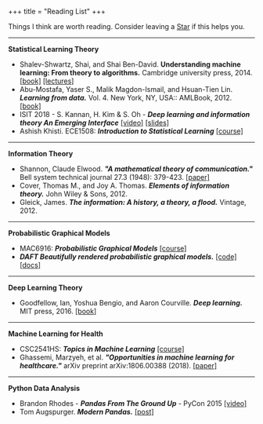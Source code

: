 +++
title = "Reading List"
+++

Things I think are worth reading. Consider leaving a <span style="text-shadow: none;"><a class="github-button" href="https://github.com/dsevero/dsevero.com" data-icon="octicon-star" data-size="small" data-show-count="true" aria-label="Star this on GitHub">Star</a><script async defer src="https://buttons.github.io/buttons.js"></script></span> if this helps you.

---
**Statistical Learning Theory**

- Shalev-Shwartz, Shai, and Shai Ben-David. **Understanding machine learning: From theory to algorithms.** Cambridge university press, 2014. [[book]](https://www.cs.huji.ac.il/~shais/UnderstandingMachineLearning/index.html) [[lectures]](https://www.youtube.com/playlist?list=PLPW2keNyw-usgvmR7FTQ3ZRjfLs5jT4BO)
- Abu-Mostafa, Yaser S., Malik Magdon-Ismail, and Hsuan-Tien Lin. ***Learning from data.*** Vol. 4. New York, NY, USA:: AMLBook, 2012. [[book]](http://www.amlbook.com)
- ISIT 2018 - S. Kannan, H. Kim & S. Oh - ***Deep learning and information theory An Emerging Interface*** [[video]](https://youtu.be/t7azfdvGCcc) [[slides]](https://homes.cs.washington.edu/~sewoong/slide_ISITTutorial2018.pdf)
- Ashish Khisti. ECE1508: ***Introduction to Statistical Learning*** [[course]](https://sites.google.com/site/ece1508uoft/home)

---
**Information Theory**

- Shannon, Claude Elwood. ***"A mathematical theory of communication."*** Bell system technical journal 27.3 (1948): 379-423. [[paper]](http://www.math.harvard.edu/~ctm/home/text/others/shannon/entropy/entropy.pdf)
- Cover, Thomas M., and Joy A. Thomas. ***Elements of information theory.*** John Wiley & Sons, 2012.
- Gleick, James. ***The information: A history, a theory, a flood.*** Vintage, 2012.

---
**Probabilistic Graphical Models**

- MAC6916: ***Probabilistic Graphical Models*** [[course]](https://www.ime.usp.br/~ddm/mac6916/)
- ***DAFT Beautifully rendered probabilistic graphical models.*** [[code]](https://github.com/daft-dev/daft) [[docs]](https://docs.daft-pgm.org/en/latest/)

---
**Deep Learning Theory**

- Goodfellow, Ian, Yoshua Bengio, and Aaron Courville. ***Deep learning.*** MIT press, 2016. [[book]](https://www.deeplearningbook.org/)

---
**Machine Learning for Health**

- CSC2541HS: ***Topics in Machine Learning*** [[course]](https://cs2541-ml4h2019.github.io/schedule/)
- Ghassemi, Marzyeh, et al. ***"Opportunities in machine learning for healthcare."*** arXiv preprint arXiv:1806.00388 (2018). [[paper]](https://arxiv.org/abs/1806.00388)

---
**Python Data Analysis**

- Brandon Rhodes - ***Pandas From The Ground Up*** - PyCon 2015 [[video]](https://www.youtube.com/watch?v=5JnMutdy6Fw)
- Tom Augspurger. ***Modern Pandas.*** [[post]](http://tomaugspurger.github.io/modern-1-intro.html)
